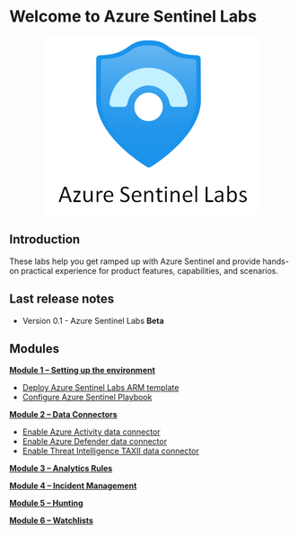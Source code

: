 # Welcome to Azure Sentinel Labs

<p align="center">
<img src="./Images/sentinel-labs-logo.png?raw=true">
</p>

## Introduction
These labs help you get ramped up with Azure Sentinel and provide hands-on practical experience for product features, capabilities, and scenarios. 

## Last release notes

* Version 0.1 - Azure Sentinel Labs **Beta** 

## Modules

[**Module 1 – Setting up the environment**](./Modules/Module-1-Setting-up-the-environment.md)
- [Deploy Azure Sentinel Labs ARM template](.Modules/Module-1-Setting-up-the-environment.md#exercise-1-deploy-azure-sentinel-labs-arm-template)
- [Configure Azure Sentinel Playbook](./Modules/Module-1-Setting-up-the-environment.md#exercise-2-configure-azure-sentinel-playbook)
 
[**Module 2 – Data Connectors**](./Modules/Module-2-Data-Connectors.md)
- [Enable Azure Activity data connector](.Modules/Module-2-Data-Connectors.md#exercise-1-enable-azure-activity-data-connector)
- [Enable Azure Defender data connector](.Modules/Module-2-Data-Connectors.md#exercise-2-enable-azure-defender-data-connector)
- [Enable Threat Intelligence TAXII data connector](.Modules/Module-2-Data-Connectors.md#exercise-3-enable-threat-intelligence-taxii-data-connector)

[**Module 3 – Analytics Rules**](./Modules/Module-3-Analytics-Rules.md)

[**Module 4 – Incident Management**](./Modules/Module-4-Incident-Management.md)
 
[**Module 5 – Hunting**](./Modules/Module-5-Hunting.md)
 
[**Module 6 – Watchlists**](./Modules/Module-6-Watchlists.md)